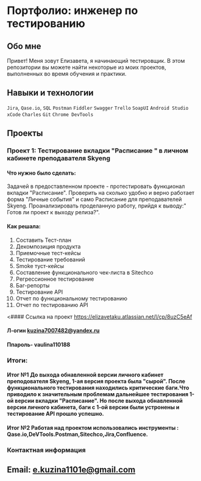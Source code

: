 # Портфолио: инженер по тестированию


## Обо мне
  
Привет! Меня зовут Елизавета, я начинающий тестировщик.
В этом репозитории вы можете найти некоторые из моих проектов, выполненных во время обучения и практики.



## Навыки и технологии

`Jira`,
`Qase.io`, 
`SQL` 
`Postman`
`Fiddler` 
`Swagger` 
`Trello`
`SoapUI`
`Android Studio`
`xCode` `Charles` 
`Git` 
`Chrome DevTools`



## Проекты

### Проект 1: Тестирование вкладки "Расписание " в личном кабинете  преподавателя Skyeng

#### Что нужно было сделать:
Задачей в предоставленном проекте - протестировать функционал вкладки "Расписание". Проверить на сколько удобно и верно работает форма "Личные события" и само Расписание для преподавателей Skyeng. Проанализировать проделанную работу, прийдя к выводу:" Готов ли проект к выходу релиза?".


#### Как решала:
1. Составить Тест-план
2. Декомпозиция продукта
3. Приемочные тест-кейсы
4. Тестирование требований
5. Smoke туст-кейсы
6. Составление функционального чек-листа в Sitechco
7. Регрессионное тестирование
8. Баг-репорты
9. Тестирование API
10. Отчет по функциональному тестированию
11. Отчет по тестированию API

<#### Ссылка на проект https://elizavetaku.atlassian.net/l/cp/8uzC5eAf

#### Л-огин kuzina7007482@yandex.ru
#### Ппароль- vaulina110188


### Итоги:

#### Итог №1 До выхода обнавленной версии личного кабинет преподователя Skyeng, 1-ая версия  проекта была "сырой". После функционального тестирования находились критические баги.Что приводило к значительным проблемам дальнейшее тестирования 1-ой версии вкладки "Расписание". Но после выхода обнавленной версии личного кабинета, баги с 1-ой версии  были устронены и тестирование API прошло успешно.

#### Итог №2 Работая над проектом использовались инструменты : Qase.io,DeVTools.Postman,Sitechco,Jira,Confluence.




### Контактная информация
## Email: e.kuzina1101e@gmail.com


